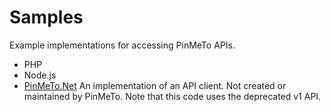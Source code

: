 # Samples

Example implementations for accessing PinMeTo APIs.

- PHP
- Node.js
- [PinMeTo.Net](https://github.com/permagne/PinMeTo.Net) An implementation of an API client. Not created or maintained by PinMeTo. Note that this code uses the deprecated v1 API.
